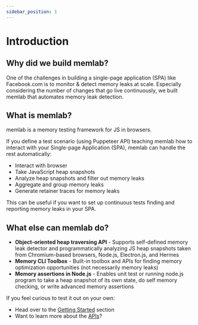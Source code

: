 ```yaml
---
sidebar_position: 1
---
```


# Introduction

## Why did we build memlab?

One of the challenges in building a single-page application (SPA) like
Facebook.com is to monitor & detect memory leaks at scale. Especially
considering the number of changes that go live continuously, we built
memlab that automates memory leak detection.

## What is memlab?
memlab is a memory testing framework for JS in browsers.

If you define a test scenario (using Puppeteer API) teaching memlab how to
interact with your Single-page Application (SPA), memlab can handle the
rest automatically:
 * Interact with browser
 * Take JavaScript heap snapshots
 * Analyze heap snapshots and filter out memory leaks
 * Aggregate and group memory leaks
 * Generate retainer traces for memory leaks

This can be useful if you want to set up continuous tests finding
and reporting memory leaks in your SPA.

## What else can memlab do?
 * **Object-oriented heap traversing API** - Supports self-defined memory leak
   detector and programmatically analyzing JS heap snapshots taken from
   Chromium-based browsers, Node.js, Electron.js, and Hermes
 * **Memory CLI Toolbox** - Built-in toolbox and APIs for finding memory
   optimization opportunities (not necessarily memory leaks)
 * **Memory assertions in Node.js** - Enables unit test or running node.js
   program to take a heap snapshot of its own state, do self memory checking,
   or write advanced memory assertions

If you feel curious to test it out on your own:
- Head over to the [Getting Started](/docs/getting-started) section
- Want to learn more about the [APIs](/docs/api)?
